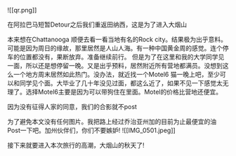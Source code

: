 ![[qr.png]]


在阿拉巴马短暂Detour之后我们重返田纳西，这是为了进入大烟山

本来想在Chattanooga 顺便去看一看当地有名的Rock city。结果极为出乎意料。可能是因为周日的缘故，那里居然是人山人海。有一种中国黄金周的感觉。连个停车的位置都没有，果断放弃。准备继续前行。 但是为了在这里和我的大学同学见一面，所以还是想停留一晚。又是出乎预料，居然附近所有营地都满员。没想到这么一个地方周末居然如此热门。没办法，就近找一个Motel6 猫一晚上吧，至少可以和同学见个面。大毕业了几十年没见过面，都这么近了，如果不见一下感觉太无理了。选择Motel6主要是因为可以带狗住在里面。Motel的价格比营地还便宜。

因为没有征得人家的同意，我们的合影就不post

为了避免本文没有任何图片。我把路上经过乔治亚州加的目前为止最便宜的油Post一下吧。加州伙伴们，你们不要嫉妒!
![[IMG_0501.jpeg]]


接下来就要进入本次旅行的高潮，大烟山的秋天了!



